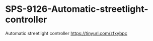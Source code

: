 # SPS-9126-Automatic-streetlight-controller
Automatic streetlight controller
https://tinyurl.com/zfxybpc
